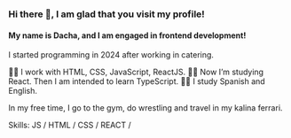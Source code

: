 ### Hi there 👋, I am glad that you visit my profile!
#### My name is Dacha, and I am engaged in frontend development!

I started programming in 2024 after working in catering. 

👩‍💻 I work with HTML, CSS, JavaScript, ReactJS.
👩‍💻 Now I’m studying React. Then I am intended to learn TypeScript.
👩‍💻 I study Spanish and English.

In my free time, I go to the gym, do wrestling and travel in my kalina ferrari.

Skills: JS / HTML / CSS / REACT / 





